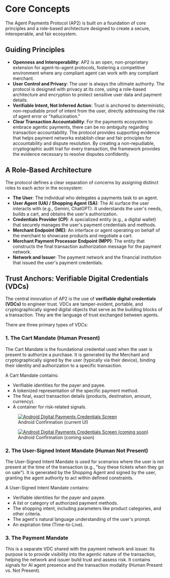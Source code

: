 # Core Concepts

The Agent Payments Protocol (AP2) is built on a foundation of core principles
and a role-based architecture designed to create a secure, interoperable, and
fair ecosystem.

## Guiding Principles

- **Openness and Interoperability**: AP2 is an open, non-proprietary extension
    for agent-to-agent protocols, fostering a competitive environment where any
    compliant agent can work with any compliant merchant.
- **User Control and Privacy**: The user is always the ultimate authority. The
    protocol is designed with privacy at its core, using a role-based
    architecture and encryption to protect sensitive user data and payment
    details.
- **Verifiable Intent, Not Inferred Action**: Trust is anchored to
    deterministic, non-repudiable proof of intent from the user, directly
    addressing the risk of agent error or "hallucination."
- **Clear Transaction Accountability**: For the payments ecosystem to embrace
    agentic payments, there can be no ambiguity regarding transaction
    accountability. The protocol provides supporting evidence that helps payment
    networks establish clear and fair principles for accountability and dispute
    resolution. By creating a non-repudiable, cryptographic audit trail for
    every transaction, the framework provides the evidence necessary to resolve
    disputes confidently.

## A Role-Based Architecture

The protocol defines a clear separation of concerns by assigning distinct roles
to each actor in the ecosystem:

- **The User**: The individual who delegates a payments task to an agent.
- **User Agent (UA) / Shopping Agent (SA)**: The AI surface the user interacts
    with (e.g., Gemini, ChatGPT). It understands the user's needs, builds a
    cart, and obtains the user's authorization.
- **Credentials Provider (CP)**: A specialized entity (e.g., a digital wallet)
    that securely manages the user's payment credentials and methods.
- **Merchant Endpoint (ME)**: An interface or agent operating on behalf of the
    merchant to showcase products and negotiate a cart.
- **Merchant Payment Processor Endpoint (MPP)**: The entity that constructs the final
    transaction authorization message for the payment network.
- **Network and Issuer**: The payment network and the financial institution
    that issued the user's payment credentials.

## Trust Anchors: Verifiable Digital Credentials (VDCs)

The central innovation of AP2 is the use of **verifiable digital credentials (VDCs)** to
engineer trust. VDCs are tamper-evident, portable, and cryptographically signed
digital objects that serve as the building blocks of a transaction. They are the
language of trust exchanged between agents.

There are three primary types of VDCs:

### 1. The Cart Mandate (Human Present)

The Cart Mandate is the foundational credential used when the user is present to
authorize a purchase. It is generated by the Merchant and cryptographically
signed by the user (typically via their device), binding their identity and
authorization to a specific transaction.

A Cart Mandate contains:

- Verifiable identities for the payer and payee.
- A tokenized representation of the specific payment method.
- The final, exact transaction details (products, destination, amount,
    currency).
- A container for risk-related signals.

<div class="grid cards">
    <figure markdown="span" class="card thumb">
        <a href="/assets/GMSCoreDPCScreen-legacy.png">
            <img src="/assets/GMSCoreDPCScreen-legacy.png" alt="Android Digital Payments Credentials Screen"/>
        </a>
        <figcaption>Android Confirmation (current UI)</figcaption>
    </figure>
    <figure markdown="span" class="card thumb">
        <a href="/assets/GMSCoreDPCScreen-future.png">
            <img src="/assets/GMSCoreDPCScreen-future.png" alt="Android Digital Payments Credentials Screen (coming soon)"/>
        </a>
        <figcaption>Android Confirmation (coming soon)</figcaption>
    </figure>
</div>

### 2. The User-Signed Intent Mandate (Human Not Present)

The User-Signed Intent Mandate is used for scenarios where the user is not
present at the time of the transaction (e.g., "buy these tickets when they go on
sale"). It is generated by the Shopping Agent and signed by the user, granting
the agent authority to act within defined constraints.

A User-Signed Intent Mandate contains:

- Verifiable identities for the payer and payee.
- A list or category of authorized payment methods.
- The shopping intent, including parameters like product categories, and other
    criteria.
- The agent's natural language understanding of the user's prompt.
- An expiration time (Time-to-Live).

### 3. The Payment Mandate

This is a separate VDC shared with the payment network and issuer. Its purpose is
to provide visibility into the agentic nature of the transaction, helping the
network and issuer build trust and assess risk. It contains signals for AI agent
presence and the transaction modality (Human Present vs. Not Present).
